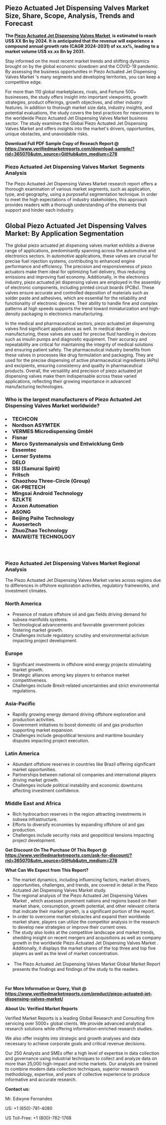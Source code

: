<h2><strong>Piezo Actuated Jet Dispensing Valves Market Size, Share, Scope, Analysis, Trends and Forecast</strong></h2><p><strong>The&nbsp;<a href="https://www.verifiedmarketreports.com/download-sample/?rid=365070&utm_source=GitHub&utm_medium=278" target="_blank">Piezo Actuated Jet Dispensing Valves Market </a>&nbsp;is estimated to reach US$ XX Bn by 2024. It is anticipated that the revenue will experience a compound annual growth rate (CAGR 2024-2031) of xx.xx%, leading to a market volume US$ xx.xx Bn by 2031.</strong></p><p>Stay informed on the most recent market trends and shifting dynamics brought on by the global economic slowdown and the COVID-19 pandemic. By assessing the business opportunities in Piezo Actuated Jet Dispensing Valves Market 's many segments and developing territories, you can keep a competitive edge.</p><p>For more than 110 global marketplaces, rivals, and Fortune 500+ businesses, the study offers insight into important viewpoints, growth strategies, product offerings, growth objectives, and other industry features. In addition to thorough market size data, industry insights, and potential evaluations, the study covers the best practices for newcomers to the worldwide Piezo Actuated Jet Dispensing Valves Market business sector. The study examines the Global Piezo Actuated Jet Dispensing Valves Market and offers insights into the market's drivers, opportunities, unique obstacles, and unavoidable risks.</p><p id="" class=""><strong>Download Full PDF Sample Copy of Reseach Report @ <a href="https://www.verifiedmarketreports.com/download-sample/?rid=365070&utm_source=GitHub&utm_medium=278" target="_blank">https://www.verifiedmarketreports.com/download-sample/?rid=365070&utm_source=GitHub&utm_medium=278</a></strong></p><h3>Piezo Actuated Jet Dispensing Valves Market &nbsp;Segments Analysis</h3><p>The Piezo Actuated Jet Dispensing Valves Market research report offers a thorough examination of various market segments, such as application, type, and geography, using a purposeful segmentation technique. In order to meet the high expectations of industry stakeholders, this approach provides readers with a thorough understanding of the elements that support and hinder each industry.<br /> <h2>Global Piezo Actuated Jet Dispensing Valves Market: By Application Segmentation</h2><p>The global piezo actuated jet dispensing valves market exhibits a diverse range of applications, predominantly spanning across the automotive and electronics sectors. In automotive applications, these valves are crucial for precise fuel injection systems, contributing to enhanced engine performance and efficiency. The precision and responsiveness of piezo actuators make them ideal for optimizing fuel delivery, thus reducing emissions and improving fuel economy. Additionally, in the electronics industry, piezo actuated jet dispensing valves are employed in the assembly of electronic components, including printed circuit boards (PCBs). These valves ensure accurate and controlled deposition of materials such as solder paste and adhesives, which are essential for the reliability and functionality of electronic devices. Their ability to handle fine and complex patterns at high speeds supports the trend toward miniaturization and high-density packaging in electronics manufacturing.</p><p>In the medical and pharmaceutical sectors, piezo actuated jet dispensing valves find significant applications as well. In medical device manufacturing, these valves are used for precise fluid handling in devices such as insulin pumps and diagnostic equipment. Their accuracy and repeatability are critical for maintaining the integrity of medical solutions and ensuring patient safety. The pharmaceutical industry benefits from these valves in processes like drug formulation and packaging. They are used for the precise dispensing of active pharmaceutical ingredients (APIs) and excipients, ensuring consistency and quality in pharmaceutical products. Overall, the versatility and precision of piezo actuated jet dispensing valves make them indispensable across these varied applications, reflecting their growing importance in advanced manufacturing technologies.</p></p><h3 id="" class="">Who is the largest manufacturers of&nbsp;Piezo Actuated Jet Dispensing Valves Market worldwide?</h3><h3 class=""></Li><Li>TECHCON</Li><Li> Nordson ASYMTEK</Li><Li> VERMES Microdispensing GmbH</Li><Li> Fisnar</Li><Li> Marco Systemanalysis und Entwicklung Gmb</Li><Li> Essemtec</Li><Li> Lerner Systems</Li><Li> DELO</Li><Li> SSI (Samurai Spirit)</Li><Li> Fritsch</Li><Li> Chaozhou Three-Circle (Group)</Li><Li> GK-PRETECH</Li><Li> Mingsai Android Technology</Li><Li> SZLKTE</Li><Li> Axxon Automation</Li><Li> ASONG</Li><Li> Beijing Paihe Technology</Li><Li> Auosertech</Li><Li> ZhuoZhao Technology</Li><Li> MAIWEITE TECHNOLOGY</h3><h3 id="" class="">&nbsp;</h3><h3 id="" class="">Piezo Actuated Jet Dispensing Valves Market Regional Analysis</h3><p id="" class="">The Piezo Actuated Jet Dispensing Valves Market varies across regions due to differences in offshore exploration activities, regulatory frameworks, and investment climates.</p><h3 id="" class="">North America</h3><ul><li>Presence of mature offshore oil and gas fields driving demand for subsea manifolds systems.</li><li>Technological advancements and favorable government policies fostering market growth.</li><li>Challenges include regulatory scrutiny and environmental activism impacting project development.</li></ul><h3 id="" class="">Europe</h3><ul><li>Significant investments in offshore wind energy projects stimulating market growth.</li><li>Strategic alliances among key players to enhance market competitiveness.</li><li>Challenges include Brexit-related uncertainties and strict environmental regulations.</li></ul><h3 id="" class="">Asia-Pacific</h3><ul><li>Rapidly growing energy demand driving offshore exploration and production activities.</li><li>Government initiatives to boost domestic oil and gas production supporting market expansion.</li><li>Challenges include geopolitical tensions and maritime boundary disputes impacting project execution.</li></ul><h3 id="" class="">Latin America</h3><ul><li>Abundant offshore reserves in countries like Brazil offering significant market opportunities.</li><li>Partnerships between national oil companies and international players driving market growth.</li><li>Challenges include political instability and economic downturns affecting investment confidence.</li></ul><h3 id="" class="">Middle East and Africa</h3><ul><li>Rich hydrocarbon reserves in the region attracting investments in subsea infrastructure.</li><li>Efforts to diversify economies by expanding offshore oil and gas production.</li><li>Challenges include security risks and geopolitical tensions impacting project development.</li></ul><p id="" class=""><strong>Get Discount On The Purchase Of This Report @ <a href="https://www.verifiedmarketreports.com/ask-for-discount/?rid=365070&utm_source=GitHub&utm_medium=278" target="_blank">https://www.verifiedmarketreports.com/ask-for-discount/?rid=365070&utm_source=GitHub&utm_medium=278</a></strong></p><p><strong>What Can We Expect from This Report?</strong></p><ul><li>The market dynamics, including influencing factors, market drivers, opportunities, challenges, and trends, are covered in detail in the Piezo Actuated Jet Dispensing Valves Market study.<br /> </li><li>The regional analysis of the Piezo Actuated Jet Dispensing Valves Market , which assesses prominent nations and regions based on their market share, consumption, growth potential, and other relevant criteria that indicate their market growth, is a significant portion of the report.<br /> </li><li>In order to overcome market obstacles and expand their worldwide market share, players can utilize the competitor analysis in the research to develop new strategies or improve their current ones.<br /> </li><li>The study also looks at the competitive landscape and market trends, shedding insight on recent mergers and acquisitions as well as company growth in the worldwide Piezo Actuated Jet Dispensing Valves Market . Additionally, it displays the market shares of the top three and top five players as well as the level of market concentration.<br /><br /></li><li>&nbsp;The Piezo Actuated Jet Dispensing Valves Market Global Market Report presents the findings and findings of the study to the readers.</li></ul><p id="" class="">&nbsp;</p><p id="" class=""><strong>For More Information or Query, Visit @ <a href="https://www.verifiedmarketreports.com/product/piezo-actuated-jet-dispensing-valves-market/" target="_blank">https://www.verifiedmarketreports.com/product/piezo-actuated-jet-dispensing-valves-market/</a></strong></p><p id="" class=""><strong>About Us: Verified Market Reports</strong></p><p id="" class="">Verified Market Reports is a leading Global Research and Consulting firm servicing over 5000+ global clients. We provide advanced analytical research solutions while offering information-enriched research studies.</p><p id="" class="">We also offer insights into strategic and growth analyses and data necessary to achieve corporate goals and critical revenue decisions.</p><p id="" class="">Our 250 Analysts and SMEs offer a high level of expertise in data collection and governance using industrial techniques to collect and analyze data on more than 25,000 high-impact and niche markets. Our analysts are trained to combine modern data collection techniques, superior research methodology, expertise, and years of collective experience to produce informative and accurate research.</p><p id="" class=""><strong>Contact us:</strong></p><p id="" class="">Mr. Edwyne Fernandes</p><p id="" class="">US: +1 (650)-781-4080</p><p id="" class="">US Toll-Free: +1 (800)-782-1768</p>
